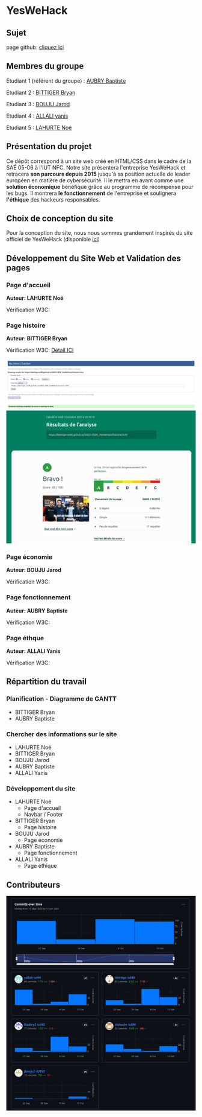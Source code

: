 ﻿# YesWeHack
## Sujet
page github: [cliquez ici](https://bbittige-iut90.github.io/SAES1-0506_YesWeHack/)

## Membres du groupe
Etudiant 1 (référent du groupe) : [AUBRY Baptiste](mailto:batiste.aubry@edu.univ-fcomte.fr?subject=SAE_1_05_06)

Etudiant 2 : [BITTIGER Bryan](mailto:bryan.bittiger@edu.univ-fcomte.fr?subject=SAE_1_05_06)

Etudiant 3 : [BOUJU Jarod](mailto:jarod.bouju@edu.univ-fcomte.fr?subject=SAE_1_05_06)

Etudiant 4 :  [ALLALI yanis](mailto:yanis.allali@edu.univ-fcomte.fr?subject=SAE_1_05_06)

Etudiant 5 : [LAHURTE Noé](mailto:noe.lahurte@edu.univ-fcomte.fr?subject=SAE_1_05_06)

## Présentation du projet

Ce dépôt correspond à un site web créé en HTML/CSS dans le cadre de la SAÉ 05-06 à l'IUT NFC. Notre site présentera l'entreprise YesWeHack et retracera **son parcours depuis 2015** jusqu'à sa position actuelle de leader européen en matière de cybersécurité. Il le mettra en avant comme une **solution économique** bénéfique grâce au programme de récompense pour les bugs. Il montrera **le fonctionnement** de l'entreprise et soulignera **l'éthique** des hackeurs responsables.

## Choix de conception du site
Pour la conception du site, nous nous sommes grandement inspirés du site officiel de YesWeHack (disponible [ici](https://www.yeswehack.com/fr))

## Développement du Site Web et Validation des pages
### Page d'accueil
**Auteur: LAHURTE Noé**

Vérification W3C: 

### Page histoire
**Auteur: BITTIGER Bryan**

Vérification W3C: [Détail ICI](https://validator.w3.org/nu/?showsource=yes&showoutline=yes&showimagereport=yes&doc=https%3A%2F%2Fbbittige-iut90.github.io%2FSAES1-0506_YesWeHack%2Fhistoire.html)

<img src="Assets/captures/histoire_W3C.png" width="600px" alt="capture ecran verif W3C">

<img src="Assets/captures/histoire_ecoconcept.png" width="600px" alt="capture ecran ecoconcept">

### Page économie
**Auteur:  BOUJU Jarod**

Vérification W3C: 

### Page fonctionnement
**Auteur: AUBRY Baptiste**

Vérification W3C: 

### Page éthque
**Auteur: ALLALI Yanis**

Vérification W3C: 

## Répartition du travail
### Planification - Diagramme de GANTT
- BITTIGER Bryan
- AUBRY Baptiste

### Chercher des informations sur le site
- LAHURTE Noé
- BITTIGER Bryan
- BOUJU Jarod
- AUBRY Baptiste
- ALLALI Yanis

### Développement du site
- LAHURTE Noé
  - Page d'accueil
  - Navbar / Footer
- BITTIGER Bryan
  - Page histoire
- BOUJU Jarod
  - Page économie
- AUBRY Baptiste
  - Page fonctionnement
- ALLALI Yanis
  - Page éthique

## Contributeurs

![capture d'écran de sur la contribution des membres du projet](Assets/captures/contribution.png)
